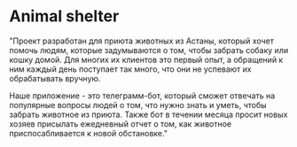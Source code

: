 # Animal shelter
"Проект разработан для приюта животных из Астаны, который хочет помочь людям, которые задумываются о том, чтобы забрать собаку или кошку домой. Для многих их клиентов это первый опыт, а обращений к ним каждый день поступает так много, что они не успевают их обрабатывать вручную.

Наше приложение - это телеграмм-бот, который сможет отвечать на популярные вопросы людей о том, что нужно знать и уметь, чтобы забрать животное из приюта. Также бот в течении месяца просит новых хозяев присылать ежедневный отчет о том, как животное приспосабливается к новой обстановке."


